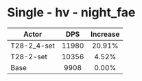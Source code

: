 # Single - hv - night_fae
| Actor | DPS | Increase |
|---|:---:|:---:|
|T28-2_4-set|11980|20.91%|
|T28-2-set|10356|4.52%|
|Base|9908|0.00%|

